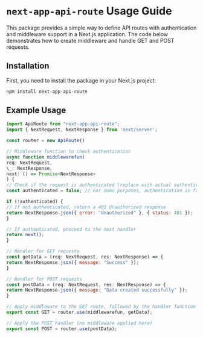 # `next-app-api-route` Usage Guide

This package provides a simple way to define API routes with authentication and middleware support in a Next.js application. The code below demonstrates how to create middleware and handle GET and POST requests.

## Installation

First, you need to install the package in your Next.js project:

```bash
npm install next-app-api-route
```

## Example Usage

```javascript
import ApiRoute from "next-app-api-route";
import { NextRequest, NextResponse } from 'next/server';

const router = new ApiRoute()

// Middleware function to check authentication
async function middlewarefun(
req: NextRequest,
\_: NextResponse,
next: () => Promise<NextResponse>
) {
// Check if the request is authenticated (replace with actual authentication logic)
const authenticated = false; // For demo purposes, authentication is false

if (!authenticated) {
// If not authenticated, return a 401 Unauthorized response
return NextResponse.json({ error: "Unauthorized" }, { status: 401 });
}

// If authenticated, proceed to the next handler
return next();
}

// Handler for GET requests
const getData = (req: NextRequest, res: NextResponse) => {
return NextResponse.json({ message: "Success" });
}

// Handler for POST requests
const postData = (req: NextRequest, res: NextResponse) => {
return NextResponse.json({ message: "Data created successfully" });
}

// Apply middleware to the GET route, followed by the handler function
export const GET = router.use(middlewarefun, getData);

// Apply the POST handler (no middleware applied here)
export const POST = router.use(postData);
```
